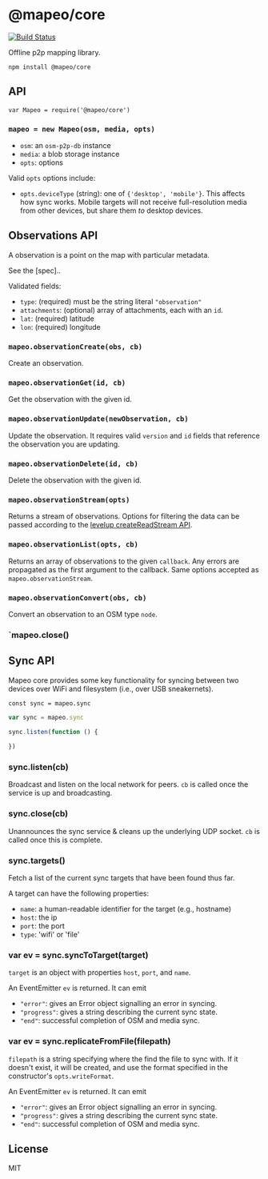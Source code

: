 # @mapeo/core

[![Build
Status](https://travis-ci.org/digidem/mapeo-core.svg?branch=master)](https://travis-ci.org/digidem/mapeo-core)

Offline p2p mapping library.


```
npm install @mapeo/core
```

## API

```
var Mapeo = require('@mapeo/core')
```

### `mapeo = new Mapeo(osm, media, opts)`

* `osm`: an `osm-p2p-db` instance
* `media`: a blob storage instance
* `opts`: options

Valid `opts` options include:
- `opts.deviceType` (string): one of `{'desktop', 'mobile'}`. This affects how sync works. Mobile targets will not receive full-resolution media from other devices, but share them *to* desktop devices.

## Observations API 

A observation is a point on the map with particular metadata. 

See the [spec].. 

Validated fields:

  * `type`: (required) must be the string literal `"observation"`
  * `attachments`: (optional) array of attachments, each with an `id`.
  * `lat`: (required) latitude
  * `lon`: (required) longitude

### `mapeo.observationCreate(obs, cb)`

Create an observation. 

### `mapeo.observationGet(id, cb)`

Get the observation with the given id.

### `mapeo.observationUpdate(newObservation, cb)`

Update the observation. It requires valid `version` and `id` fields that
reference the observation you are updating.

### `mapeo.observationDelete(id, cb)`

Delete the observation with the given id.

### `mapeo.observationStream(opts)`

Returns a stream of observations. Options for filtering the data can be passed
according to the [levelup createReadStream
API](https://github.com/Level/levelup#createReadStream).

### `mapeo.observationList(opts, cb)`

Returns an array of observations to the given `callback`. Any errors are
propagated as the first argument to the callback. Same options accepted as
`mapeo.observationStream`.

### `mapeo.observationConvert(obs, cb)`

Convert an observation to an OSM type `node`.

### `mapeo.close()

## Sync API

Mapeo core provides some key functionality for syncing between two devices over
WiFi and filesystem (i.e., over USB sneakernets).

`const sync = mapeo.sync`

```js
var sync = mapeo.sync

sync.listen(function () {
  
})
```

### sync.listen(cb)

Broadcast and listen on the local network for peers. `cb` is called once the service is up and broadcasting.

### sync.close(cb)

Unannounces the sync service & cleans up the underlying UDP socket. `cb` is called once this is complete.

### sync.targets()

Fetch a list of the current sync targets that have been found thus far.

A target can have the following properties:

  * `name`: a human-readable identifier for the target (e.g., hostname)
  * `host`: the ip
  * `port`: the port
  * `type`: 'wifi' or 'file'

### var ev = sync.syncToTarget(target)

`target` is an object with properties `host`, `port`, and `name`.

An EventEmitter `ev` is returned. It can emit

- `"error"`: gives an Error object signalling an error in syncing.
- `"progress"`: gives a string describing the current sync state.
- `"end"`: successful completion of OSM and media sync.

### var ev = sync.replicateFromFile(filepath)

`filepath` is a string specifying where the find the file to sync with. If it doesn't exist, it will be created, and use the format specified in the constructor's `opts.writeFormat`.

An EventEmitter `ev` is returned. It can emit

- `"error"`: gives an Error object signalling an error in syncing.
- `"progress"`: gives a string describing the current sync state.
- `"end"`: successful completion of OSM and media sync.

## License

MIT

